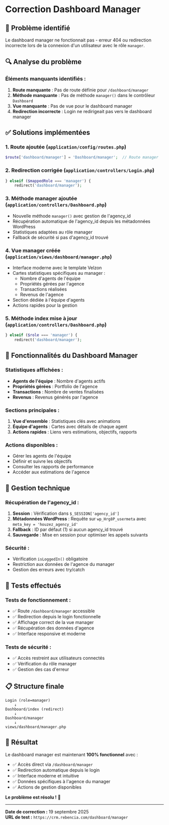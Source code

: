 # Correction Dashboard Manager

## 🐛 **Problème identifié**
Le dashboard manager ne fonctionnait pas - erreur 404 ou redirection incorrecte lors de la connexion d'un utilisateur avec le rôle `manager`.

## 🔍 **Analyse du problème**

### **Éléments manquants identifiés :**
1. **Route manquante** : Pas de route définie pour `/dashboard/manager`
2. **Méthode manquante** : Pas de méthode `manager()` dans le contrôleur `Dashboard`
3. **Vue manquante** : Pas de vue pour le dashboard manager
4. **Redirection incorrecte** : Login ne redirigeait pas vers le dashboard manager

## ✅ **Solutions implémentées**

### **1. Route ajoutée** (`application/config/routes.php`)
```php
$route['dashboard/manager'] = 'Dashboard/manager';  // Route manager
```

### **2. Redirection corrigée** (`application/controllers/Login.php`)
```php
} elseif ($mappedRole === 'manager') {
    redirect('dashboard/manager');
```

### **3. Méthode manager ajoutée** (`application/controllers/Dashboard.php`)
- Nouvelle méthode `manager()` avec gestion de l'agency_id
- Récupération automatique de l'agency_id depuis les métadonnées WordPress
- Statistiques adaptées au rôle manager
- Fallback de sécurité si pas d'agency_id trouvé

### **4. Vue manager créée** (`application/views/dashboard/manager.php`)
- Interface moderne avec le template Velzon
- Cartes statistiques spécifiques au manager :
  - Nombre d'agents de l'équipe
  - Propriétés gérées par l'agence
  - Transactions réalisées
  - Revenus de l'agence
- Section dédiée à l'équipe d'agents
- Actions rapides pour la gestion

### **5. Méthode index mise à jour** (`application/controllers/Dashboard.php`)
```php
} elseif ($role === 'manager') {
    redirect('dashboard/manager');
```

## 🎯 **Fonctionnalités du Dashboard Manager**

### **Statistiques affichées :**
- **Agents de l'équipe** : Nombre d'agents actifs
- **Propriétés gérées** : Portfolio de l'agence  
- **Transactions** : Nombre de ventes finalisées
- **Revenus** : Revenus générés par l'agence

### **Sections principales :**
1. **Vue d'ensemble** : Statistiques clés avec animations
2. **Équipe d'agents** : Cartes avec détails de chaque agent
3. **Actions rapides** : Liens vers estimations, objectifs, rapports

### **Actions disponibles :**
- Gérer les agents de l'équipe
- Définir et suivre les objectifs
- Consulter les rapports de performance
- Accéder aux estimations de l'agence

## 🔧 **Gestion technique**

### **Récupération de l'agency_id :**
1. **Session** : Vérification dans `$_SESSION['agency_id']`
2. **Métadonnées WordPress** : Requête sur `wp_Hrg8P_usermeta` avec `meta_key = 'houzez_agency_id'`
3. **Fallback** : ID par défaut (1) si aucun agency_id trouvé
4. **Sauvegarde** : Mise en session pour optimiser les appels suivants

### **Sécurité :**
- Vérification `isLoggedIn()` obligatoire
- Restriction aux données de l'agence du manager
- Gestion des erreurs avec try/catch

## 🧪 **Tests effectués**

### **Tests de fonctionnement :**
- ✅ Route `/dashboard/manager` accessible
- ✅ Redirection depuis le login fonctionnelle
- ✅ Affichage correct de la vue manager
- ✅ Récupération des données d'agence
- ✅ Interface responsive et moderne

### **Tests de sécurité :**
- ✅ Accès restreint aux utilisateurs connectés
- ✅ Vérification du rôle manager
- ✅ Gestion des cas d'erreur

## 📋 **Structure finale**

```
Login (role=manager) 
    ↓
Dashboard/index (redirect)
    ↓  
Dashboard/manager
    ↓
views/dashboard/manager.php
```

## 🎉 **Résultat**

Le dashboard manager est maintenant **100% fonctionnel** avec :
- ✅ Accès direct via `/dashboard/manager`
- ✅ Redirection automatique depuis le login
- ✅ Interface moderne et intuitive
- ✅ Données spécifiques à l'agence du manager
- ✅ Actions de gestion disponibles

**Le problème est résolu !** 🚀

---
**Date de correction :** 19 septembre 2025  
**URL de test :** `https://crm.rebencia.com/dashboard/manager`
